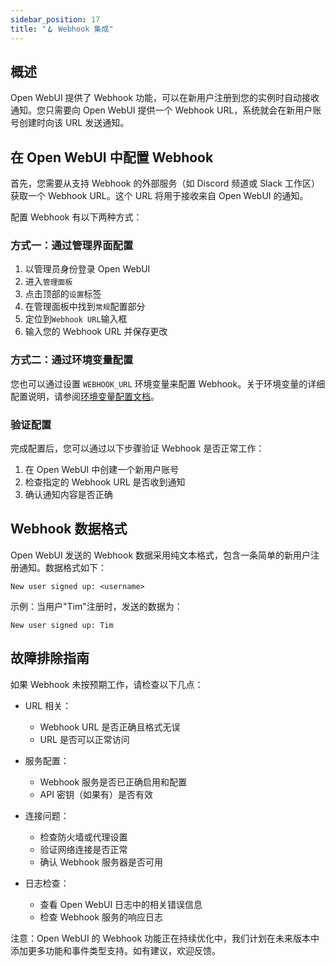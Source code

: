 ```yaml
---
sidebar_position: 17
title: "🪝 Webhook 集成"
---
```


概述
--------

Open WebUI 提供了 Webhook 功能，可以在新用户注册到您的实例时自动接收通知。您只需要向 Open WebUI 提供一个 Webhook URL，系统就会在新用户账号创建时向该 URL 发送通知。

在 Open WebUI 中配置 Webhook
---------------------------------

首先，您需要从支持 Webhook 的外部服务（如 Discord 频道或 Slack 工作区）获取一个 Webhook URL。这个 URL 将用于接收来自 Open WebUI 的通知。

配置 Webhook 有以下两种方式：

### 方式一：通过管理界面配置

1. 以管理员身份登录 Open WebUI
2. 进入`管理面板`
3. 点击顶部的`设置`标签
4. 在管理面板中找到`常规`配置部分
5. 定位到`Webhook URL`输入框
6. 输入您的 Webhook URL 并保存更改

### 方式二：通过环境变量配置

您也可以通过设置 `WEBHOOK_URL` 环境变量来配置 Webhook。关于环境变量的详细配置说明，请参阅[环境变量配置文档](https://docs.openwebui.com/getting-started/env-configuration/#webhook_url)。

### 验证配置

完成配置后，您可以通过以下步骤验证 Webhook 是否正常工作：
1. 在 Open WebUI 中创建一个新用户账号
2. 检查指定的 Webhook URL 是否收到通知
3. 确认通知内容是否正确

Webhook 数据格式
----------------------

Open WebUI 发送的 Webhook 数据采用纯文本格式，包含一条简单的新用户注册通知。数据格式如下：

```
New user signed up: <username>
```

示例：当用户"Tim"注册时，发送的数据为：

```
New user signed up: Tim
```

故障排除指南
--------------

如果 Webhook 未按预期工作，请检查以下几点：

* URL 相关：
  - Webhook URL 是否正确且格式无误
  - URL 是否可以正常访问
  
* 服务配置：
  - Webhook 服务是否已正确启用和配置
  - API 密钥（如果有）是否有效
  
* 连接问题：
  - 检查防火墙或代理设置
  - 验证网络连接是否正常
  - 确认 Webhook 服务器是否可用
  
* 日志检查：
  - 查看 Open WebUI 日志中的相关错误信息
  - 检查 Webhook 服务的响应日志

注意：Open WebUI 的 Webhook 功能正在持续优化中，我们计划在未来版本中添加更多功能和事件类型支持。如有建议，欢迎反馈。

